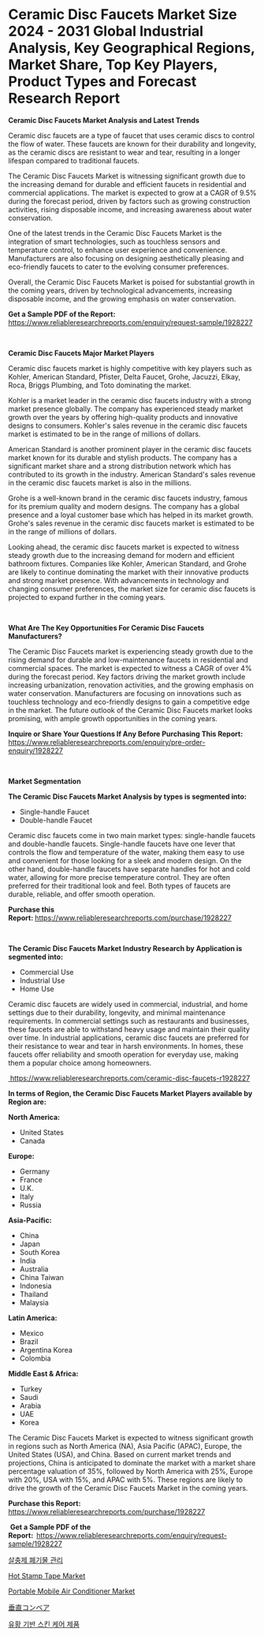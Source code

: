 <p><h1>Ceramic Disc Faucets Market Size 2024 - 2031 Global Industrial Analysis, Key Geographical Regions, Market Share, Top Key Players, Product Types and Forecast Research Report</h1></p><p><strong>Ceramic Disc Faucets Market Analysis and Latest Trends</strong></p>
<p><p>Ceramic disc faucets are a type of faucet that uses ceramic discs to control the flow of water. These faucets are known for their durability and longevity, as the ceramic discs are resistant to wear and tear, resulting in a longer lifespan compared to traditional faucets. </p><p>The Ceramic Disc Faucets Market is witnessing significant growth due to the increasing demand for durable and efficient faucets in residential and commercial applications. The market is expected to grow at a CAGR of 9.5% during the forecast period, driven by factors such as growing construction activities, rising disposable income, and increasing awareness about water conservation.</p><p>One of the latest trends in the Ceramic Disc Faucets Market is the integration of smart technologies, such as touchless sensors and temperature control, to enhance user experience and convenience. Manufacturers are also focusing on designing aesthetically pleasing and eco-friendly faucets to cater to the evolving consumer preferences.</p><p>Overall, the Ceramic Disc Faucets Market is poised for substantial growth in the coming years, driven by technological advancements, increasing disposable income, and the growing emphasis on water conservation.</p></p>
<p><strong>Get a Sample PDF of the Report:&nbsp;</strong> <a href="https://www.reliableresearchreports.com/enquiry/request-sample/1928227">https://www.reliableresearchreports.com/enquiry/request-sample/1928227</a></p>
<p>&nbsp;</p>
<p><strong>Ceramic Disc Faucets Major Market Players</strong></p>
<p><p>Ceramic disc faucets market is highly competitive with key players such as Kohler, American Standard, Pfister, Delta Faucet, Grohe, Jacuzzi, Elkay, Roca, Briggs Plumbing, and Toto dominating the market. </p><p>Kohler is a market leader in the ceramic disc faucets industry with a strong market presence globally. The company has experienced steady market growth over the years by offering high-quality products and innovative designs to consumers. Kohler's sales revenue in the ceramic disc faucets market is estimated to be in the range of millions of dollars.</p><p>American Standard is another prominent player in the ceramic disc faucets market known for its durable and stylish products. The company has a significant market share and a strong distribution network which has contributed to its growth in the industry. American Standard's sales revenue in the ceramic disc faucets market is also in the millions.</p><p>Grohe is a well-known brand in the ceramic disc faucets industry, famous for its premium quality and modern designs. The company has a global presence and a loyal customer base which has helped in its market growth. Grohe's sales revenue in the ceramic disc faucets market is estimated to be in the range of millions of dollars.</p><p>Looking ahead, the ceramic disc faucets market is expected to witness steady growth due to the increasing demand for modern and efficient bathroom fixtures. Companies like Kohler, American Standard, and Grohe are likely to continue dominating the market with their innovative products and strong market presence. With advancements in technology and changing consumer preferences, the market size for ceramic disc faucets is projected to expand further in the coming years.</p></p>
<p>&nbsp;</p>
<p><strong>What Are The Key Opportunities For Ceramic Disc Faucets Manufacturers?</strong></p>
<p><p>The Ceramic Disc Faucets market is experiencing steady growth due to the rising demand for durable and low-maintenance faucets in residential and commercial spaces. The market is expected to witness a CAGR of over 4% during the forecast period. Key factors driving the market growth include increasing urbanization, renovation activities, and the growing emphasis on water conservation. Manufacturers are focusing on innovations such as touchless technology and eco-friendly designs to gain a competitive edge in the market. The future outlook of the Ceramic Disc Faucets market looks promising, with ample growth opportunities in the coming years.</p></p>
<p><strong>Inquire or Share Your Questions If Any Before Purchasing This Report:</strong> <a href="https://www.reliableresearchreports.com/enquiry/pre-order-enquiry/1928227">https://www.reliableresearchreports.com/enquiry/pre-order-enquiry/1928227</a></p>
<p>&nbsp;</p>
<p><strong>Market Segmentation</strong></p>
<p><strong>The Ceramic Disc Faucets Market Analysis by types is segmented into:</strong></p>
<p><ul><li>Single-handle Faucet</li><li>Double-handle Faucet</li></ul></p>
<p><p>Ceramic disc faucets come in two main market types: single-handle faucets and double-handle faucets. Single-handle faucets have one lever that controls the flow and temperature of the water, making them easy to use and convenient for those looking for a sleek and modern design. On the other hand, double-handle faucets have separate handles for hot and cold water, allowing for more precise temperature control. They are often preferred for their traditional look and feel. Both types of faucets are durable, reliable, and offer smooth operation.</p></p>
<p><strong>Purchase this Report:&nbsp;</strong><a href="https://www.reliableresearchreports.com/purchase/1928227">https://www.reliableresearchreports.com/purchase/1928227</a></p>
<p>&nbsp;</p>
<p><strong>The Ceramic Disc Faucets Market Industry Research by Application is segmented into:</strong></p>
<p><ul><li>Commercial Use</li><li>Industrial Use</li><li>Home Use</li></ul></p>
<p><p>Ceramic disc faucets are widely used in commercial, industrial, and home settings due to their durability, longevity, and minimal maintenance requirements. In commercial settings such as restaurants and businesses, these faucets are able to withstand heavy usage and maintain their quality over time. In industrial applications, ceramic disc faucets are preferred for their resistance to wear and tear in harsh environments. In homes, these faucets offer reliability and smooth operation for everyday use, making them a popular choice among homeowners.</p></p>
<p><a href="https://www.reliableresearchreports.com/ceramic-disc-faucets-r1928227">&nbsp;https://www.reliableresearchreports.com/ceramic-disc-faucets-r1928227</a></p>
<p><strong>In terms of Region, the Ceramic Disc Faucets Market Players available by Region are:</strong></p>
<p>
    <p> <strong> North America: </strong>
        <ul>
            <li>United States</li>
            <li>Canada</li>
        </ul>
        </p> 
    <p> <strong> Europe: </strong>
        <ul>
            <li>Germany</li>
            <li>France</li>
            <li>U.K.</li>
            <li>Italy</li>
            <li>Russia</li>
        </ul>
        </p> 
    <p> <strong> Asia-Pacific: </strong>
        <ul>
            <li>China</li>
            <li>Japan</li>
            <li>South Korea</li>
            <li>India</li>
            <li>Australia</li>
            <li>China Taiwan</li>
            <li>Indonesia</li>
            <li>Thailand</li>
            <li>Malaysia</li>
        </ul>
        </p> 
    <p> <strong> Latin America: </strong>
        <ul>
            <li>Mexico</li>
            <li>Brazil</li>
            <li>Argentina Korea</li>
            <li>Colombia</li>
        </ul>
        </p> 
    <p> <strong> Middle East & Africa: </strong>
        <ul>
            <li>Turkey</li>
            <li>Saudi</li>
            <li>Arabia</li>
            <li>UAE</li>
            <li>Korea</li>
        </ul>
    </p>
    </p>
<p><p>The Ceramic Disc Faucets Market is expected to witness significant growth in regions such as North America (NA), Asia Pacific (APAC), Europe, the United States (USA), and China. Based on current market trends and projections, China is anticipated to dominate the market with a market share percentage valuation of 35%, followed by North America with 25%, Europe with 20%, USA with 15%, and APAC with 5%. These regions are likely to drive the growth of the Ceramic Disc Faucets Market in the coming years.</p></p>
<p><strong>Purchase this Report: </strong><a href="https://www.reliableresearchreports.com/purchase/1928227">https://www.reliableresearchreports.com/purchase/1928227</a></p>
<p>&nbsp;<strong>Get a Sample PDF of the Report:&nbsp;&nbsp;</strong><a href="https://www.reliableresearchreports.com/enquiry/request-sample/1928227">https://www.reliableresearchreports.com/enquiry/request-sample/1928227</a></p>
<p><strong></strong></p>
<p><p><a href="https://github.com/Penelolack456456/Market-Research-Report-List-2/blob/main/5615967150968.md">살충제 폐기물 관리</a></p><p><a href="https://github.com/SheilaBruen2023/Market-Research-Report-List-1/blob/main/hot-stamp-tape-market.md">Hot Stamp Tape Market</a></p><p><a href="https://github.com/arionmp/Market-Research-Report-List-3/blob/main/portable-mobile-air-conditioner-market.md">Portable Mobile Air Conditioner Market</a></p><p><a href="https://github.com/EthanMorar2011/Market-Research-Report-List-2/blob/main/7729038143227.md">垂直コンベア</a></p><p><a href="https://github.com/darrellockm3ytan895656/Market-Research-Report-List-2/blob/main/3373710150969.md">유황 기반 스킨 케어 제품</a></p></p>